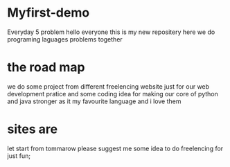 # Myfirst-demo
Everyday 5 problem 
hello everyone this is my new repositery here we do programing laguages problems together

# the road map
we do some project from different freelencing website just for our web development pratice 
and some coding idea for making our core of python and java stronger as it my favourite language and i love them

# sites are
let start from tommarow please suggest me some idea to do freelencing for just fun;
